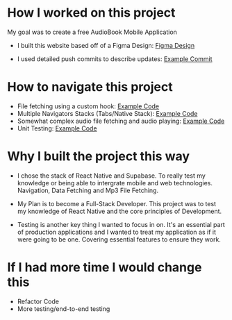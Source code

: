 # How I worked on this project

My goal was to create a free AudioBook Mobile Application

- I built this website based off of a Figma Design: <a href="https://www.figma.com/community/file/1148855963126865475" target="_blank" rel="noopener">Figma Design</a>

- I used detailed push commits to describe updates: [Example Commit](https://github.com/SilahicAmil/Read-a-Book/commit/069e9f95dfd339402caf6838e94ec4e5d9f44149)

# How to navigate this project

- File fetching using a custom hook: [Example Code](https://github.com/SilahicAmil/Read-a-Book/blob/main/hooks/useFetchData.js)
- Multiple Navigators Stacks (Tabs/Native Stack): [Example Code](https://github.com/SilahicAmil/Read-a-Book/blob/main/navigation/TabNavigation.js)
- Somewhat complex audio file fetching and audio playing: [Example Code](https://github.com/SilahicAmil/Read-a-Book/blob/main/screens/AudioPlayerScreen.js)
- Unit Testing: [Example Code](https://github.com/SilahicAmil/Read-a-Book)

# Why I built the project this way

- I chose the stack of React Native and Supabase. To really test my knowledge or being able to intergrate mobile and web technologies. Navigation, Data Fetching and Mp3 File Fetching.

- My Plan is to become a Full-Stack Developer. This project was to test my knowledge of React Native and the core principles of Development.

- Testing is another key thing I wanted to focus in on. It's an essential part of production applications and I wanted to treat my application as if it were going to be one. Covering essential features to ensure they work.

# If I had more time I would change this

- Refactor Code
- More testing/end-to-end testing
